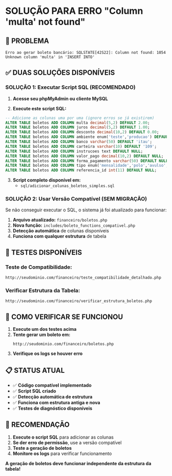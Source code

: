 # SOLUÇÃO PARA ERRO "Column 'multa' not found"

## 🚨 **PROBLEMA**
```
Erro ao gerar boleto bancário: SQLSTATE[42S22]: Column not found: 1054 Unknown column 'multa' in 'INSERT INTO'
```

## ✅ **DUAS SOLUÇÕES DISPONÍVEIS**

### **SOLUÇÃO 1: Executar Script SQL (RECOMENDADO)**

1. **Acesse seu phpMyAdmin ou cliente MySQL**

2. **Execute este script SQL:**
```sql
-- Adicione as colunas uma por uma (ignore erros se já existirem)
ALTER TABLE boletos ADD COLUMN multa decimal(5,2) DEFAULT 2.00;
ALTER TABLE boletos ADD COLUMN juros decimal(5,2) DEFAULT 1.00;
ALTER TABLE boletos ADD COLUMN desconto decimal(10,2) DEFAULT 0.00;
ALTER TABLE boletos ADD COLUMN ambiente enum('teste','producao') DEFAULT 'teste';
ALTER TABLE boletos ADD COLUMN banco varchar(50) DEFAULT 'itau';
ALTER TABLE boletos ADD COLUMN carteira varchar(10) DEFAULT '109';
ALTER TABLE boletos ADD COLUMN instrucoes text DEFAULT NULL;
ALTER TABLE boletos ADD COLUMN valor_pago decimal(10,2) DEFAULT NULL;
ALTER TABLE boletos ADD COLUMN forma_pagamento varchar(50) DEFAULT NULL;
ALTER TABLE boletos ADD COLUMN tipo enum('mensalidade','polo','avulso','funcionario') DEFAULT 'avulso';
ALTER TABLE boletos ADD COLUMN referencia_id int(11) DEFAULT NULL;
```

3. **Script completo disponível em:**
   - `sql/adicionar_colunas_boletos_simples.sql`

### **SOLUÇÃO 2: Usar Versão Compatível (SEM MIGRAÇÃO)**

Se não conseguir executar o SQL, o sistema já foi atualizado para funcionar:

1. **Arquivo atualizado:** `financeiro/boletos.php`
2. **Nova função:** `includes/boleto_functions_compativel.php`
3. **Detecção automática** de colunas disponíveis
4. **Funciona com qualquer estrutura** de tabela

## 🧪 **TESTES DISPONÍVEIS**

### **Teste de Compatibilidade:**
```
http://seudominio.com/financeiro/teste_compatibilidade_detalhado.php
```

### **Verificar Estrutura da Tabela:**
```
http://seudominio.com/financeiro/verificar_estrutura_boletos.php
```

## 🎯 **COMO VERIFICAR SE FUNCIONOU**

1. **Execute um dos testes acima**
2. **Tente gerar um boleto em:**
   ```
   http://seudominio.com/financeiro/boletos.php
   ```
3. **Verifique os logs se houver erro**

## 📋 **STATUS ATUAL**

- ✅ **Código compatível implementado**
- ✅ **Script SQL criado** 
- ✅ **Detecção automática de estrutura**
- ✅ **Funciona com estrutura antiga e nova**
- ✅ **Testes de diagnóstico disponíveis**

## 🔧 **RECOMENDAÇÃO**

1. **Execute o script SQL** para adicionar as colunas
2. **Se der erro de permissão**, use a versão compatível
3. **Teste a geração de boletos**
4. **Monitore os logs** para verificar funcionamento

**A geração de boletos deve funcionar independente da estrutura da tabela!**
